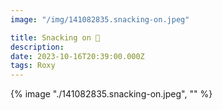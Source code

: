 ```yaml
---
image: "/img/141082835.snacking-on.jpeg"

title: Snacking on 🥦
description: 
date: 2023-10-16T20:39:00.000Z
tags: Roxy
---
```

{% image "./141082835.snacking-on.jpeg", "" %}